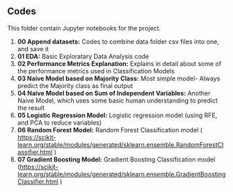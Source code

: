 ## Codes

This folder contain Jupyter notebooks for the project. 

1. __00 Append datasets:__ Codes to combine data folder csv files into one, and save it
2. __01 EDA:__ Basic Exploratary Data Analysis code
3. __02 Performance Metrics Explanation:__ Explains in detail about some of the performance metrics used in Classification Models
4. __03 Naive Model based on Majority Class:__ Most simple model- Always predict the Majority class as final output
5. __04 Naive Model based on Sum of Independent Variables:__ Another Naive Model, which uses some basic human understanding to predict the result
6. __05 Logistic Regression Model:__ Logistic regression model (using RFE, and PCA to reduce variables)
7. __06 Random Forest Model:__ Random Forest Classification model ( https://scikit-learn.org/stable/modules/generated/sklearn.ensemble.RandomForestClassifier.html )
8. __07 Gradient Boosting Model:__ Gradient Boosting Classification model (https://scikit-learn.org/stable/modules/generated/sklearn.ensemble.GradientBoostingClassifier.html )
